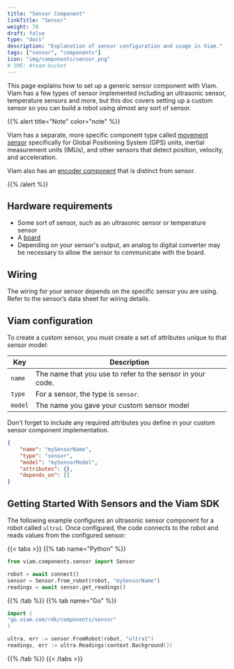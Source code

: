 ```yaml
---
title: "Sensor Component"
linkTitle: "Sensor"
weight: 70
draft: false
type: "docs"
description: "Explanation of sensor configuration and usage in Viam."
tags: ["sensor", "components"]
icon: "img/components/sensor.png"
# SME: #team-bucket
---
```

This page explains how to set up a generic sensor component with Viam.
Viam has a few types of sensor implemented including an ultrasonic sensor, temperature sensors and more, but this doc covers setting up a custom sensor so you can build a robot using almost any sort of sensor.

{{% alert title="Note" color="note" %}}

Viam has a separate, more specific component type called [movement sensor](/components/movement-sensor/) specifically for Global Positioning System (GPS) units, inertial measurement units (IMUs), and other sensors that detect position, velocity, and acceleration.

Viam also has an [encoder component](/components/encoder/) that is distinct from sensor.

{{% /alert %}}

## Hardware requirements

* Some sort of sensor, such as an ultrasonic sensor or temperature sensor
* A [board](/components/board/)
* Depending on your sensor's output, an analog to digital converter may be necessary to allow the sensor to communicate with the board.

## Wiring

The wiring for your sensor depends on the specific sensor you are using.
Refer to the sensor’s data sheet for wiring details.

## Viam configuration

To create a custom sensor, you must create a set of attributes unique to that sensor model:

| Key     | Description                                                |
| ------- | ---------------------------------------------------------- |
| `name`  | The name that you use to refer to the sensor in your code. |
| `type`  | For a sensor, the type is `sensor`.                        |
| `model` | The name you gave your custom sensor model                 |

Don't forget to include any required attributes you define in your custom sensor component implementation.

``` json
{
    "name": "mySensorName",
    "type": "sensor",
    "model": "mySensorModel",
    "attributes": {},
    "depends_on": []
}
```

## Getting Started With Sensors and the Viam SDK

The following example configures an ultrasonic sensor component for a robot called `ultra1`.
Once configured, the code connects to the robot and reads values from the configured sensor:

{{< tabs >}}
{{% tab name="Python" %}}

```python
from viam.components.sensor import Sensor

robot = await connect()
sensor = Sensor.from_robot(robot, "mySensorName")
readings = await sensor.get_readings()
```

{{% /tab %}}
{{% tab name="Go" %}}

```go
import (
"go.viam.com/rdk/components/sensor"
)

ultra, err := sensor.FromRobot(robot, "ultra1")
readings, err := ultra.Readings(context.Background())
```

{{% /tab %}}
{{< /tabs >}}
